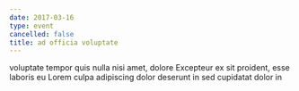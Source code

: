 ```yaml
---
date: 2017-03-16
type: event
cancelled: false
title: ad officia voluptate
---
```

voluptate tempor quis nulla nisi amet, dolore Excepteur ex sit proident, esse laboris eu Lorem culpa adipiscing dolor deserunt in sed cupidatat dolor in